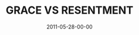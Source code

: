 ---
layout: message
category: message
series: "The Guide"
title: "GRACE VS RESENTMENT"
date: 2011-05-28-00-00
message_id: 675
sc-permalink-url: "http://soundcloud.com/crdschurch/grace-vs-resentment"
audio: "http://s3.amazonaws.com/crossroads-media/messages/audio/theguide02.mp3"
audio-duration: "43:50"
program: "http://s3.amazonaws.com/crossroads-media/documents/05_28-29_11Program.pdf"
description: "Brian Tome talks about how our guide, the Holy Spirit, leads us away from resentment and into places of giving and receiving grace."
video: "http://s3.amazonaws.com/crossroads-media/messages/video/theguide02.mp4"
video-duration: "43:56"
yt-video-id: "vgzSPIlhQQ4"
video-image: "http://s3.amazonaws.com/crossroads-media/images/theguide02_still.jpg"
tag: 
 - tome
 - grace
 - resentment
 - guide
 - holy-spirit
 - program
 - growth
explicit: false
---